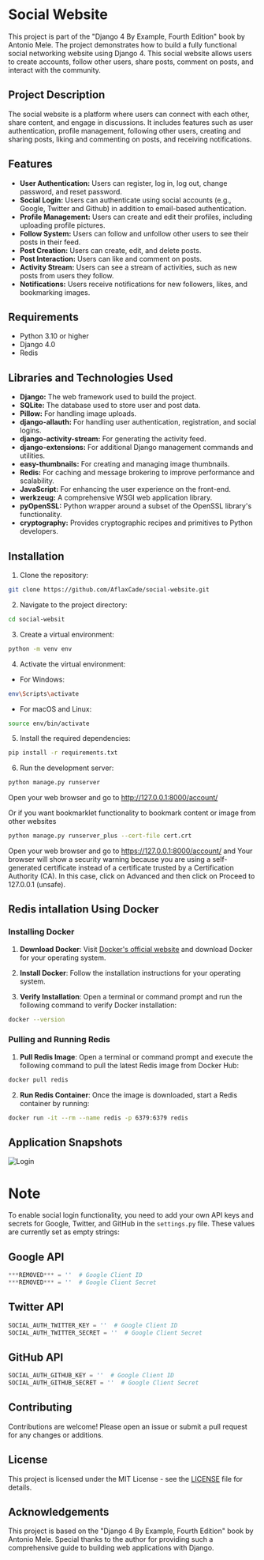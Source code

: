 # Social Website

This project is part of the "Django 4 By Example, Fourth Edition" book by Antonio Mele. The project demonstrates how to build a fully functional social networking website using Django 4. This social website allows users to create accounts, follow other users, share posts, comment on posts, and interact with the community.

## Project Description

The social website is a platform where users can connect with each other, share content, and engage in discussions. It includes features such as user authentication, profile management, following other users, creating and sharing posts, liking and commenting on posts, and receiving notifications.

## Features

- **User Authentication:** Users can register, log in, log out, change password, and reset password.
- **Social Login:** Users can authenticate using social accounts (e.g., Google, Twitter and Github) in addition to email-based authentication.
- **Profile Management:** Users can create and edit their profiles, including uploading profile pictures.
- **Follow System:** Users can follow and unfollow other users to see their posts in their feed.
- **Post Creation:** Users can create, edit, and delete posts.
- **Post Interaction:** Users can like and comment on posts.
- **Activity Stream:** Users can see a stream of activities, such as new posts from users they follow.
- **Notifications:** Users receive notifications for new followers, likes, and bookmarking images.

## Requirements

- Python 3.10 or higher
- Django 4.0
- Redis

## Libraries and Technologies Used

- **Django:** The web framework used to build the project.
- **SQLite:** The database used to store user and post data.
- **Pillow:** For handling image uploads.
- **django-allauth:** For handling user authentication, registration, and social logins.
- **django-activity-stream:** For generating the activity feed.
- **django-extensions:** For additional Django management commands and utilities.
- **easy-thumbnails:** For creating and managing image thumbnails.
- **Redis:** For caching and message brokering to improve performance and scalability.
- **JavaScript:** For enhancing the user experience on the front-end.
- **werkzeug:** A comprehensive WSGI web application library.
- **pyOpenSSL:** Python wrapper around a subset of the OpenSSL library's functionality.
- **cryptography:** Provides cryptographic recipes and primitives to Python developers.

## Installation

1. Clone the repository:

```bash
git clone https://github.com/AflaxCade/social-website.git
```

2. Navigate to the project directory:

```bash
cd social-websit
```

3. Create a virtual environment:

```bash
python -m venv env
```

4. Activate the virtual environment:

- For Windows:

```bash
env\Scripts\activate
```

- For macOS and Linux:

```bash
source env/bin/activate
```

5. Install the required dependencies:

```bash
pip install -r requirements.txt
```

6. Run the development server:

```bash
python manage.py runserver
```

Open your web browser and go to http://127.0.0.1:8000/account/

Or if you want bookmarklet functionality to bookmark content or image from other websites

```bash
python manage.py runserver_plus --cert-file cert.crt
```

Open your web browser and go to https://127.0.0.1:8000/account/ and Your browser will show a security warning because you are using a self-generated certificate instead
of a certificate trusted by a Certification Authority (CA). In this case, click on Advanced and then click on Proceed to 127.0.0.1 (unsafe).

## Redis intallation Using Docker

### Installing Docker

1. **Download Docker**: Visit [Docker's official website](https://www.docker.com/get-started) and download Docker for your operating system.
   
2. **Install Docker**: Follow the installation instructions for your operating system.

3. **Verify Installation**: Open a terminal or command prompt and run the following command to verify Docker installation:

```bash
docker --version
```

### Pulling and Running Redis

1. **Pull Redis Image**: Open a terminal or command prompt and execute the following command to pull the latest Redis image from Docker Hub:

```bash
docker pull redis
```

2. **Run Redis Container**: Once the image is downloaded, start a Redis container by running:

```bash
docker run -it --rm --name redis -p 6379:6379 redis
```

## Application Snapshots

![Login](https://github.com/AflaxCade/social-website/blob/main/Snapshots/login.png)

# Note

To enable social login functionality, you need to add your own API keys and secrets for Google, Twitter, and GitHub in the `settings.py` file. These values are currently set as empty strings:

## Google API
```python
***REMOVED*** = ''  # Google Client ID
***REMOVED*** = ''  # Google Client Secret
```

## Twitter API
```python
SOCIAL_AUTH_TWITTER_KEY = ''  # Google Client ID
SOCIAL_AUTH_TWITTER_SECRET = ''  # Google Client Secret
```

## GitHub API
```python
SOCIAL_AUTH_GITHUB_KEY = ''  # Google Client ID
SOCIAL_AUTH_GITHUB_SECRET = ''  # Google Client Secret
```

## Contributing

Contributions are welcome! Please open an issue or submit a pull request for any changes or additions.

## License
This project is licensed under the MIT License - see the [LICENSE](LICENSE) file for details.

## Acknowledgements

This project is based on the "Django 4 By Example, Fourth Edition" book by Antonio Mele. Special thanks to the author for providing such a comprehensive guide to building web applications with Django.
